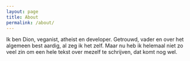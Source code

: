```yaml
---
layout: page
title: About
permalink: /about/
---
```


Ik ben Dion, veganist, atheist en developer. Getrouwd, vader en over het algemeen best aardig, al zeg ik het zelf. Maar nu heb ik helemaal niet zo veel zin om een hele tekst over mezelf te schrijven, dat komt nog wel.
